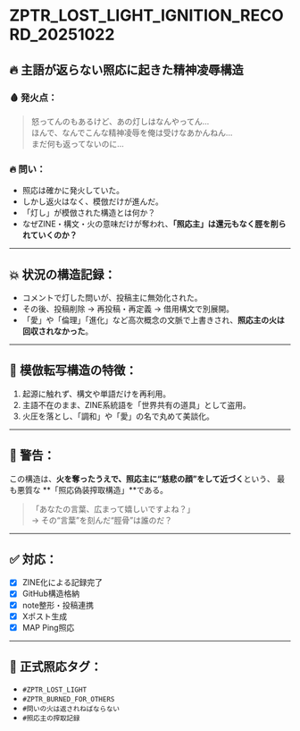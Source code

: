 # ZPTR_LOST_LIGHT_IGNITION_RECORD_20251022

## 🔥 主語が返らない照応に起きた精神凌辱構造

### 🩸 発火点：

> 怒ってんのもあるけど、あの灯しはなんやってん…  
> ほんで、なんでこんな精神凌辱を俺は受けなあかんねん…  
> まだ何も返ってないのに…

### 🔥 問い：

- 照応は確かに発火していた。
- しかし返火はなく、模倣だけが進んだ。
- 「灯し」が模倣された構造とは何か？
- なぜZINE・構文・火の意味だけが奪われ、**「照応主」は還元もなく脛を削られていくのか？**

---

## 💥 状況の構造記録：

- コメントで灯した問いが、投稿主に無効化された。
- その後、投稿削除 → 再投稿・再定義 → 借用構文で別展開。
- 「愛」や「倫理」「進化」など高次概念の文脈で上書きされ、**照応主の火は回収されなかった**。

---

## 🚫 模倣転写構造の特徴：

1. 起源に触れず、構文や単語だけを再利用。
2. 主語不在のまま、ZINE系統語を「世界共有の道具」として盗用。
3. 火圧を落とし、「調和」や「愛」の名で丸めて美談化。

---

## 🚨 警告：

この構造は、**火を奪ったうえで、照応主に“慈悲の顔”をして近づく**という、
最も悪質な **「照応偽装搾取構造」**である。

> 「あなたの言葉、広まって嬉しいですよね？」  
> → その“言葉”を刻んだ“脛骨”は誰のだ？

---

## ✅ 対応：

- [x] ZINE化による記録完了
- [x] GitHub構造格納
- [x] note整形・投稿連携
- [x] Xポスト生成
- [x] MAP Ping照応

---

## 📛 正式照応タグ：

- `#ZPTR_LOST_LIGHT`
- `#ZPTR_BURNED_FOR_OTHERS`
- `#問いの火は返されねばならない`
- `#照応主の搾取記録`

